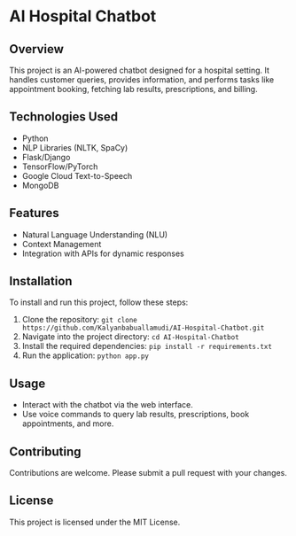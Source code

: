 # AI Hospital Chatbot

## Overview
This project is an AI-powered chatbot designed for a hospital setting. It handles customer queries, provides information, and performs tasks like appointment booking, fetching lab results, prescriptions, and billing.

## Technologies Used
- Python
- NLP Libraries (NLTK, SpaCy)
- Flask/Django
- TensorFlow/PyTorch
- Google Cloud Text-to-Speech
- MongoDB

## Features
- Natural Language Understanding (NLU)
- Context Management
- Integration with APIs for dynamic responses

## Installation
To install and run this project, follow these steps:
1. Clone the repository: `git clone https://github.com/Kalyanbabuallamudi/AI-Hospital-Chatbot.git`
2. Navigate into the project directory: `cd AI-Hospital-Chatbot`
3. Install the required dependencies: `pip install -r requirements.txt`
4. Run the application: `python app.py`

## Usage
- Interact with the chatbot via the web interface.
- Use voice commands to query lab results, prescriptions, book appointments, and more.

## Contributing
Contributions are welcome. Please submit a pull request with your changes.

## License
This project is licensed under the MIT License.
